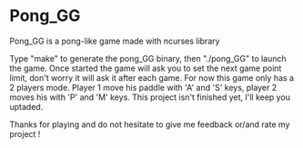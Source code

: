 # Pong_GG
Pong_GG is a pong-like game made with ncurses library

Type "make" to generate the pong_GG binary, then "./pong_GG" to launch the game.
Once started the game will ask you to set the next game point limit, don't worry it will ask it after each game.
For now this game only has a 2 players mode.
Player 1 move his paddle with 'A' and 'S' keys, player 2 moves his with 'P' and 'M' keys.
This project isn't finished yet, I'll keep you uptaded.

Thanks for playing and do not hesitate to give me feedback or/and rate my project !